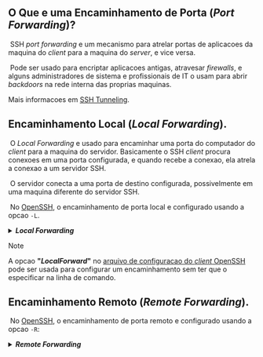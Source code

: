 ## O Que e uma Encaminhamento de Porta (*Port Forwarding*)?
&nbsp;SSH *port forwarding* e um mecanismo para atrelar portas de aplicacoes da maquina do *client* para a maquina do *server*, e vice versa.

&nbsp;Pode ser usado para encriptar aplicacoes antigas, atravesar *firewalls*, e alguns administradores de sistema e profissionais de IT o usam para abrir *backdoors* na rede interna das proprias maquinas.

Mais informacoes em [SSH Tunneling](https://www.ssh.com/academy/ssh/tunneling).


## Encaminhamento Local (*Local Forwarding*).
&nbsp;O *Local Forwarding* e usado para encaminhar uma porta do computador do *client* para a maquina do servidor.
Basicamente o SSH *client* procura conexoes em uma porta configurada, e quando recebe a conexao, ela atrela a conexao a um servidor SSH.

&nbsp;O servidor conecta a uma porta de destino configurada, possivelmente em uma maquina diferente do servidor SSH.

&nbsp;No [OpenSSH](), o encaminhamento de porta local e configurado usando a opcao `-L`.

<details><summary><b><i>Local Forwarding</i></b></summary>

>&nbsp;`ssh -L 80:intra.example.com:80 gw.example.com`
>
>&nbsp;O exemplo acima abre uma conexao para o *[jump server]()* **gw.example.com** e encaminha qualquer conexao para o **"*port* 80"** na maquina local para o **"*port* 80"** em **intra.example.com**.
>
>&nbsp;Por padrao, qualquer usuario (ate mesmo em uma maquina diferente) pode se conectar a porta especificada na maquina *SSH client*. Porem, pode-se restringir isso a programas no mesmo host provendo um **"*bind adress*"**:
>
>&nbsp;`ssh -L 127.0.0.1:80:intra.example.com:80 gw.example.com`
>

</details>

>[!NOTE]
>
>A opcao **"*LocalForward*"** no [arquivo de configuracao do *client* OpenSSH]() pode ser usada para configurar um encaminhamento sem ter que o especificar na linha de comando.

## Encaminhamento Remoto (*Remote Forwarding*).


&nbsp;No [OpenSSH](), o encaminhamento de porta remoto e configurado usando a opcao `-R`:

<details><summary><b><i>Remote Forwarding</i></b></summary>

>&nbsp;`ssh -R 8080:localhost:80 public.example.com`
>
>&nbsp;O *Remote Forwarding* acima permite que qualquer usuario no servidor remoto se conecte a **"*TCP port* 8080"** no servidor remoto. A conexao sera entao atrelada de volta ao *host* do *client*, e o *client* ira fazer uma conexao TCP a **"*port* 80"** no **"*localhost*"**. Qualquer nome de *host* ou endereco IP pode ser usado no lugar do *localhost* para especificar a qual host se conectar.
>
> [!IMPORTANT]
>&nbsp;Esse exemplo em particular seria util para dar a alguem de fora acesso a um servidor na rede interna. Ou para expor uma aplicacao na rede interna para a *internet* publica. Isso pode ser feito por um empregado em trabalho remoto, ou por um *hacker*.

</details>
